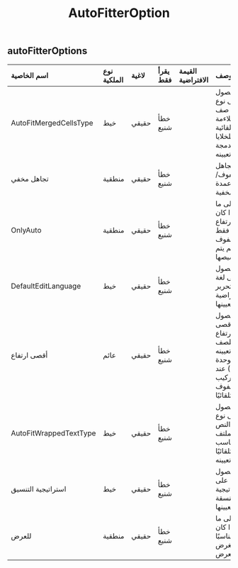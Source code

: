 ﻿---
title: AutoFitterOption
second_title: Aspose.Cells Cloud Documen
type: docs
url: /ar/specification/model/autofitteroptions/
description: "Aspose.Cells مواصفات النموذج السحابي: AutoFitterOptions. تعامل بسهولة مع Excel ومستندات جداول البيانات الأخرى التي تحتوي على ميزات مثل الفتح والتوليد والتحرير والتقسيم والدمج والمقارنة والتحويل"
weight: 50
---
## **autoFitterOptions**

 

| اسم الخاصية| نوع الملكية| لاغية| يقرأ فقط| القيمة الافتراضية| وصف|
|:- |:- |:- |:- |:- |:- |
| AutoFitMergedCellsType| خيط| حقيقي| خطأ شنيع|| الحصول على نوع ارتفاع صف الملاءمة التلقائية للخلايا المدمجة وتعيينه.|
| تجاهل مخفي| منطقية| حقيقي| خطأ شنيع|| يتجاهل الصفوف/الأعمدة المخفية.|
| OnlyAuto| منطقية| حقيقي| خطأ شنيع|| يشير إلى ما إذا كان الارتفاع مناسبًا فقط للصفوف التي لم يتم تخصيصها.|
| DefaultEditLanguage| خيط| حقيقي| خطأ شنيع|| الحصول على لغة التحرير الافتراضية أو تعيينها.|
| أقصى ارتفاع| عائم| حقيقي| خطأ شنيع|| الحصول على أقصى ارتفاع للصف وتعيينه (بوحدة النقطة) عند تركيب الصفوف تلقائيًا.|
| AutoFitWrappedTextType| خيط| حقيقي| خطأ شنيع||الحصول على نوع النص الملتف المناسب تلقائيًا وتعيينه.|
| استراتيجية التنسيق| خيط| حقيقي| خطأ شنيع|| الحصول على الاستراتيجية المنسقة وتعيينها.|
| للعرض| منطقية| حقيقي| خطأ شنيع|| يشير إلى ما إذا كان مناسبًا لغرض العرض.|

